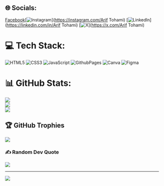 
## 🌐 Socials:
[Facebook](https://img.shields.io/badge/Facebook-%231877F2.svg?logo=Facebook&logoColor=white)[![Instagram](https://img.shields.io/badge/Instagram-%23E4405F.svg?logo=Instagram&logoColor=white)](https://instagram.com/Arif Tohami) [![LinkedIn](https://img.shields.io/badge/LinkedIn-%230077B5.svg?logo=linkedin&logoColor=white)](https://linkedin.com/in/Arif Tohami) [![X](https://img.shields.io/badge/X-black.svg?logo=X&logoColor=white)](https://x.com/Arif Tohami) 

# 💻 Tech Stack:
![HTML5](https://img.shields.io/badge/html5-%23E34F26.svg?style=for-the-badge&logo=html5&logoColor=white) ![CSS3](https://img.shields.io/badge/css3-%231572B6.svg?style=for-the-badge&logo=css3&logoColor=white) ![JavaScript](https://img.shields.io/badge/javascript-%23323330.svg?style=for-the-badge&logo=javascript&logoColor=%23F7DF1E) ![GithubPages](https://img.shields.io/badge/github%20pages-121013?style=for-the-badge&logo=github&logoColor=white) ![Canva](https://img.shields.io/badge/Canva-%2300C4CC.svg?style=for-the-badge&logo=Canva&logoColor=white) ![Figma](https://img.shields.io/badge/figma-%23F24E1E.svg?style=for-the-badge&logo=figma&logoColor=white)
# 📊 GitHub Stats:
![](https://github-readme-stats.vercel.app/api?username=ariftohami&theme=radical&hide_border=false&include_all_commits=true&count_private=true)<br/>
![](https://github-readme-streak-stats.herokuapp.com/?user=ariftohami&theme=radical&hide_border=false)<br/>
![](https://github-readme-stats.vercel.app/api/top-langs/?username=ariftohami&theme=radical&hide_border=false&include_all_commits=true&count_private=true&layout=compact)

## 🏆 GitHub Trophies
![](https://github-profile-trophy.vercel.app/?username=ariftohami&theme=radical&no-frame=false&no-bg=false&margin-w=4)

### ✍️ Random Dev Quote
![](https://quotes-github-readme.vercel.app/api?type=horizontal&theme=radical)

---
[![](https://visitcount.itsvg.in/api?id=ariftohami&icon=0&color=5)](https://visitcount.itsvg.in)

<!-- Proudly created with GPRM ( https://gprm.itsvg.in ) -->
